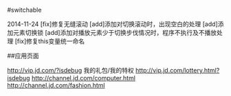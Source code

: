 #switchable

2014-11-24
[fix]修复无缝滚动
[add]添加对切换滚动时，出现空白的处理
[add]添加元素切换锁
[add]添加对播放元素少于切换步伐情况时，程序不执行及不播放处理
[fix]修复this变量统一命名


##应用页面

http://vip.jd.com/?isdebug 我的礼包/我的特权
http://vip.jd.com/lottery.html?isdebug
http://channel.jd.com/computer.html
http://channel.jd.com/fashion.html